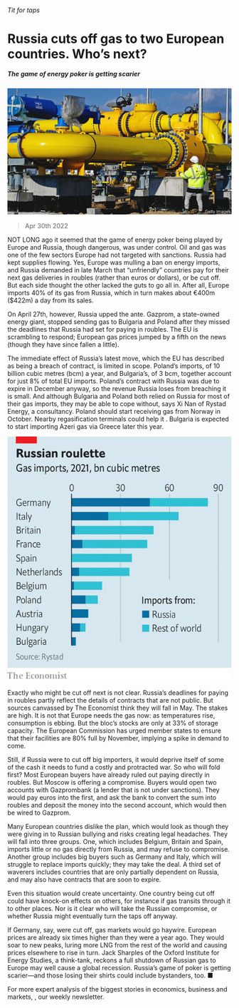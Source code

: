 ###### Tit for taps

# Russia cuts off gas to two European countries. Who’s next? 

##### The game of energy poker is getting scarier 

![image](images/20220430_fnp002.jpg) 

> Apr 30th 2022 

NOT LONG ago it seemed that the game of energy poker being played by Europe and Russia, though dangerous, was under control. Oil and gas was one of the few sectors Europe had not targeted with sanctions. Russia had kept supplies flowing. Yes, Europe was mulling a ban on energy imports, and Russia demanded in late March that “unfriendly” countries pay for their next gas deliveries in roubles (rather than euros or dollars), or be cut off. But each side thought the other lacked the guts to go all in. After all, Europe imports 40% of its gas from Russia, which in turn makes about €400m ($422m) a day from its sales.

On April 27th, however, Russia upped the ante. Gazprom, a state-owned energy giant, stopped sending gas to Bulgaria and Poland after they missed the deadlines that Russia had set for paying in roubles. The EU is scrambling to respond; European gas prices jumped by a fifth on the news (though they have since fallen a little).


The immediate effect of Russia’s latest move, which the EU has described as being a breach of contract, is limited in scope. Poland’s imports, of 10 billion cubic metres (bcm) a year, and Bulgaria’s, of 3 bcm, together account for just 8% of total EU imports. Poland’s contract with Russia was due to expire in December anyway, so the revenue Russia loses from breaching it is small. And although Bulgaria and Poland both relied on Russia for most of their gas imports, they may be able to cope without, says Xi Nan of Rystad Energy, a consultancy. Poland should start receiving gas from Norway in October. Nearby regasification terminals could help it . Bulgaria is expected to start importing Azeri gas via Greece later this year.

![image](images/20220430_fnc098.png) 


Exactly who might be cut off next is not clear. Russia’s deadlines for paying in roubles partly reflect the details of contracts that are not public. But sources canvassed by The Economist think they will fall in May. The stakes are high. It is not that Europe needs the gas now: as temperatures rise, consumption is ebbing. But the bloc’s stocks are only at 33% of storage capacity. The European Commission has urged member states to ensure that their facilities are 80% full by November, implying a spike in demand to come.

Still, if Russia were to cut off big importers, it would deprive itself of some of the cash it needs to fund a costly and protracted war. So who will fold first? Most European buyers have already ruled out paying directly in roubles. But Moscow is offering a compromise. Buyers would open two accounts with Gazprombank (a lender that is not under sanctions). They would pay euros into the first, and ask the bank to convert the sum into roubles and deposit the money into the second account, which would then be wired to Gazprom.

Many European countries dislike the plan, which would look as though they were giving in to Russian bullying and risks creating legal headaches. They will fall into three groups. One, which includes Belgium, Britain and Spain, imports little or no gas directly from Russia, and may refuse to compromise. Another group includes big buyers such as Germany and Italy, which will struggle to replace imports quickly; they may take the deal. A third set of waverers includes countries that are only partially dependent on Russia, and may also have contracts that are soon to expire.

Even this situation would create uncertainty. One country being cut off could have knock-on effects on others, for instance if gas transits through it to other places. Nor is it clear who will take the Russian compromise, or whether Russia might eventually turn the taps off anyway.

If Germany, say, were cut off, gas markets would go haywire. European prices are already six times higher than they were a year ago. They would soar to new peaks, luring more LNG from the rest of the world and causing prices elsewhere to rise in turn. Jack Sharples of the Oxford Institute for Energy Studies, a think-tank, reckons a full shutdown of Russian gas to Europe may well cause a global recession. Russia’s game of poker is getting scarier—and those losing their shirts could include bystanders, too. ■

For more expert analysis of the biggest stories in economics, business and markets, , our weekly newsletter.


